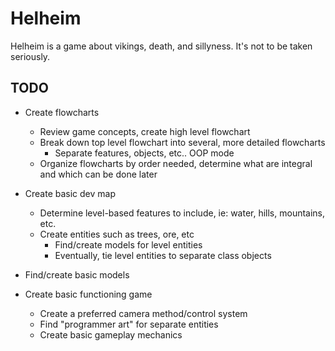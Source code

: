 # Helheim
Helheim is a game about vikings, death, and sillyness. It's not to be taken seriously.

## TODO

* Create flowcharts
  * Review game concepts, create high level flowchart
  * Break down top level flowchart into several, more detailed flowcharts
    * Separate features, objects, etc.. OOP mode
  * Organize flowcharts by order needed, determine what are integral and which can be done later

* Create basic dev map
  * Determine level-based features to include, ie: water, hills, mountains, etc.
  * Create entities such as trees, ore, etc
    * Find/create models for level entities
    * Eventually, tie level entities to separate class objects

* Find/create basic models

* Create basic functioning game
  * Create a preferred camera method/control system
  * Find "programmer art" for separate entities
  * Create basic gameplay mechanics
